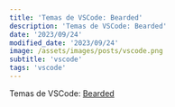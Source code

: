 ```yaml
---
title: 'Temas de VSCode: Bearded'
description: 'Temas de VSCode: Bearded'
date: '2023/09/24'
modified_date: '2023/09/24'
image: /assets/images/posts/vscode.png
subtitle: 'vscode'
tags: 'vscode'
---
```


Temas de VSCode: [Bearded](https://marketplace.visualstudio.com/items?itemName=BeardedBear.beardedtheme)
